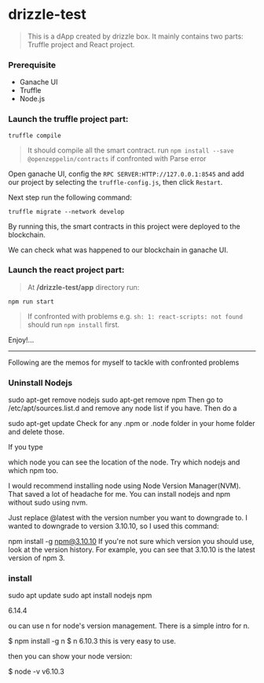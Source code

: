 # drizzle-test

> This is a dApp created by drizzle box. It mainly contains two parts: Truffle project and React project.

### Prerequisite
- Ganache UI
- Truffle 
- Node.js


### Launch the truffle project part:

```linux
truffle compile
```
> It should compile all the smart contract.
> run `npm install --save @openzeppelin/contracts` if confronted with Parse error

Open ganache UI, config the `RPC SERVER:HTTP://127.0.0.1:8545` and add our project by selecting the `truffle-config.js`, then click `Restart`. 

Next step run the following command:
```linux
truffle migrate --network develop
```
By running this, the smart contracts in this project were deployed to the blockchain.

We can check what was happened to our blockchain in ganache UI. 

### Launch the react project part:
> At **/drizzle-test/app** directory run:
```linux
npm run start
```
> If confronted with problems e.g. `sh: 1: react-scripts: not found` should run `npm install` first. 


Enjoy!...





---
Following are the memos for myself to tackle with confronted problems

### Uninstall Nodejs

sudo apt-get remove nodejs
sudo apt-get remove npm
Then go to /etc/apt/sources.list.d and remove any node list if you have. Then do a

sudo apt-get update
Check for any .npm or .node folder in your home folder and delete those.

If you type

which node
you can see the location of the node. Try which nodejs and which npm too.

I would recommend installing node using Node Version Manager(NVM). That saved a lot of headache for me. You can install nodejs and npm without sudo using nvm.



Just replace @latest with the version number you want to downgrade to. I wanted to downgrade to version 3.10.10, so I used this command:

npm install -g npm@3.10.10
If you're not sure which version you should use, look at the version history. For example, you can see that 3.10.10 is the latest version of npm 3.

### install 

sudo apt update
sudo apt install nodejs npm


6.14.4


ou can use n for node's version management. There is a simple intro for n.

$ npm install -g n
$ n 6.10.3
this is very easy to use.

then you can show your node version:

$ node -v
v6.10.3